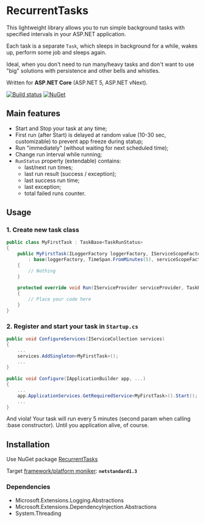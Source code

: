# RecurrentTasks

This lightweight library allows you to run simple background tasks with specified intervals in your ASP.NET application. 

Each task is a separate `Task`, which sleeps in background for a while, wakes up, perform some job and sleeps again.

Ideal, when you don't need to run many/heavy tasks and don't want to use "big" solutions with persistence and other bells and whistles.

Written for **ASP.NET Core** (ASP.NET 5, ASP.NET vNext).

[![Build status](https://ci.appveyor.com/api/projects/status/uucaowlbcxybi4v6/branch/master?svg=true)](https://ci.appveyor.com/project/justdmitry/recurrenttasks/branch/master) [![NuGet](https://img.shields.io/nuget/v/RecurrentTasks.svg?maxAge=86400&style=flat)](https://www.nuget.org/packages/RecurrentTasks/)

## Main features

* Start and Stop your task at any time;
* First run (after Start) is delayed at random value (10-30 sec, customizable) to prevent app freeze during statup;
* Run "immediately" (without waiting for next scheduled time);
* Change run interval while running;
* `RunStatus` property (extendable) contains:
    * last/next run times;
    * last run result (success / exception);
    * last success run time;
    * last exception;
    * total failed runs counter.

## Usage

### 1. Create new task class

```csharp
public class MyFirstTask : TaskBase<TaskRunStatus>
{
    public MyFirstTask(ILoggerFactory loggerFactory, IServiceScopeFactory serviceScopeFactory)
        : base(loggerFactory, TimeSpan.FromMinutes(5), serviceScopeFactory)
    {
        // Nothing
    }
    
    protected override void Run(IServiceProvider serviceProvider, TaskRunStatus runStatus)
    {
        // Place your code here
    }
}
```

### 2. Register and start your task in `Startup.cs`


```csharp
public void ConfigureServices(IServiceCollection services)
{
    ...
    services.AddSingleton<MyFirstTask>();
    ...
}
    
public void Configure(IApplicationBuilder app, ...)
{
    ...
    app.ApplicationServices.GetRequiredService<MyFirstTask>().Start();
    ...
}
```

And viola! Your task will run every 5 minutes (second param when calling :base constructor). Until you application alive, of course.


## Installation

Use NuGet package [RecurrentTasks](https://www.nuget.org/packages/RecurrentTasks/)

Target [framework/platform moniker](https://github.com/dotnet/corefx/blob/master/Documentation/architecture/net-platform-standard.md): **`netstandard1.3`**

### Dependencies

* Microsoft.Extensions.Logging.Abstractions
* Microsoft.Extensions.DependencyInjection.Abstractions
* System.Threading
